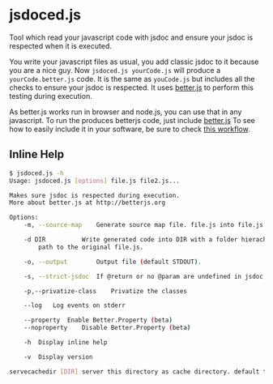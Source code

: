 jsdoced.js
==============

Tool which read your javascript code with jsdoc and ensure your jsdoc is respected when it is executed.

You write your javascript files as usual, you add classic jsdoc to it because you are a nice guy. Now ```jsdoced.js yourCode.js``` will produce a ```yourCode.better.js``` code. It is the same as ```youCode.js``` but includes all the checks to ensure your jsdoc is respected.
It uses [better.js](http://betterjs.org) to perform this testing during execution.

As better.js works run in browser and node.js, you can use that in any javascript. To run the produces betterjs code, just include [better.js](https://github.com/jeromeetienne/better.js/blob/master/build/better.js)
To see how to easily include it in your software, be sure to check [this workflow](https://github.com/jeromeetienne/better.js/blob/master/contribs/jsdoced.js/WORKFLOW.md).

## Inline Help

```bash
$ jsdoced.js -h
Usage: jsdoced.js [options] file.js file2.js...

Makes sure jsdoc is respected during execution.
More about better.js at http://betterjs.org

Options:
	-m, --source-map	Generate source map file. file.js into file.js.map

	-d DIR			Write generated code into DIR with a folder hierachie similar to relative
		path to the original file.js.

	-o, --output    	Output file (default STDOUT).

	-s, --strict-jsdoc	If @return or no @param are undefined in jsdoc, check it is nothing during execution

	-p,--privatize-class	Privatize the classes

	--log	Log events on stderr

	--property	Enable Better.Property (beta)
	--noproperty	Disable Better.Property (beta)

	-h	Display inline help

	-v	Display version

servecachedir [DIR]	server this directory as cache directory. default to .betterjs
```
